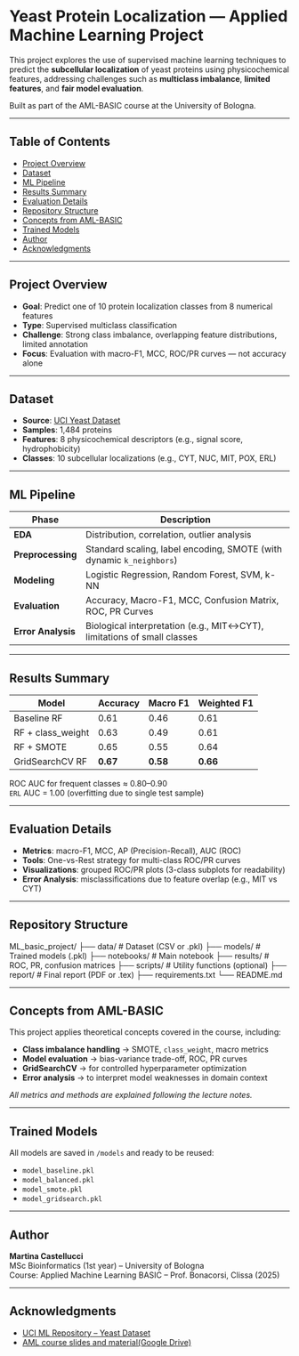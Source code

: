 # Yeast Protein Localization — Applied Machine Learning Project

This project explores the use of supervised machine learning techniques to predict the **subcellular localization** of yeast proteins using physicochemical features, addressing challenges such as **multiclass imbalance**, **limited features**, and **fair model evaluation**.  

Built as part of the AML-BASIC course at the University of Bologna.

---
## Table of Contents
- [Project Overview](#project-overview)
- [Dataset](#dataset)
- [ML Pipeline](#ml-pipeline)
- [Results Summary](#results-summary)
- [Evaluation Details](#evaluation-details)
- [Repository Structure](#repository-structure)
- [Concepts from AML-BASIC](#concepts-from-aml-basic)
- [Trained Models](#trained-models)
- [Author](#author)
- [Acknowledgments](#acknowledgments)
---

## Project Overview

- **Goal**: Predict one of 10 protein localization classes from 8 numerical features
- **Type**: Supervised multiclass classification
- **Challenge**: Strong class imbalance, overlapping feature distributions, limited annotation
- **Focus**: Evaluation with macro-F1, MCC, ROC/PR curves — not accuracy alone

---

## Dataset

- **Source**: [UCI Yeast Dataset](https://archive.ics.uci.edu/ml/datasets/Yeast)
- **Samples**: 1,484 proteins  
- **Features**: 8 physicochemical descriptors (e.g., signal score, hydrophobicity)  
- **Classes**: 10 subcellular localizations (e.g., CYT, NUC, MIT, POX, ERL)

---

## ML Pipeline

| Phase             | Description |
|------------------|-------------|
| **EDA**          | Distribution, correlation, outlier analysis |
| **Preprocessing**| Standard scaling, label encoding, SMOTE (with dynamic `k_neighbors`) |
| **Modeling**     | Logistic Regression, Random Forest, SVM, k-NN |
| **Evaluation**   | Accuracy, Macro-F1, MCC, Confusion Matrix, ROC, PR Curves |
| **Error Analysis**| Biological interpretation (e.g., MIT↔CYT), limitations of small classes |

---

## Results Summary

| Model              | Accuracy | Macro F1 | Weighted F1 |
|-------------------|----------|----------|-------------|
| Baseline RF       | 0.61     | 0.46     | 0.61        |
| RF + class_weight | 0.63     | 0.49     | 0.61        |
| RF + SMOTE        | 0.65     | 0.55     | 0.64        |
| GridSearchCV RF   | **0.67** | **0.58** | **0.66**    |

ROC AUC for frequent classes ≈ 0.80–0.90  
`ERL` AUC = 1.00 (overfitting due to single test sample)

---

## Evaluation Details

- **Metrics**: macro-F1, MCC, AP (Precision-Recall), AUC (ROC)
- **Tools**: One-vs-Rest strategy for multi-class ROC/PR curves
- **Visualizations**: grouped ROC/PR plots (3-class subplots for readability)
- **Error Analysis**: misclassifications due to feature overlap (e.g., MIT vs CYT)

---

## Repository Structure

ML_basic_project/
├── data/ # Dataset (CSV or .pkl)
├── models/ # Trained models (.pkl)
├── notebooks/ # Main notebook
├── results/ # ROC, PR, confusion matrices
├── scripts/ # Utility functions (optional)
├── report/ # Final report (PDF or .tex)
├── requirements.txt
└── README.md


---

## Concepts from AML-BASIC

This project applies theoretical concepts covered in the course, including:

- **Class imbalance handling** → SMOTE, `class_weight`, macro metrics
- **Model evaluation** → bias-variance trade-off, ROC, PR curves
- **GridSearchCV** → for controlled hyperparameter optimization
- **Error analysis** → to interpret model weaknesses in domain context

_All metrics and methods are explained following the lecture notes._

---

## Trained Models

All models are saved in `/models` and ready to be reused:

- `model_baseline.pkl`
- `model_balanced.pkl`
- `model_smote.pkl`
- `model_gridsearch.pkl`

---

## Author

**Martina Castellucci**  
MSc Bioinformatics (1st year) – University of Bologna  
Course: Applied Machine Learning BASIC – Prof. Bonacorsi, Clissa (2025)

---

## Acknowledgments

- [UCI ML Repository – Yeast Dataset](https://archive.ics.uci.edu/ml/datasets/Yeast)
- [AML course slides and material(Google Drive)](https://drive.google.com/drive/folders/1ZrQpF_F9E45yQTO9mG8Izr3LaECVH0aH)

